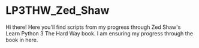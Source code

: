 # LP3THW_Zed_Shaw
Hi there!  Here you'll find scripts from my progress through Zed Shaw's Learn Python 3 The Hard Way book.  I am ensuring my progress through the book in here.
